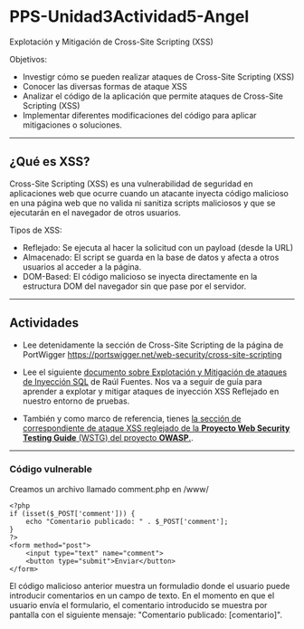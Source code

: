 # PPS-Unidad3Actividad5-Angel
Explotación y Mitigación de Cross-Site Scripting (XSS)


Objetivos:

* Investigr cómo se pueden realizar ataques de Cross-Site Scripting (XSS)
* Conocer las diversas formas de ataque XSS
* Analizar el código de la aplicación que permite ataques de Cross-Site Scripting (XSS)
* Implementar diferentes modificaciones del código para aplicar mitigaciones o soluciones.

---

## ¿Qué es XSS?
Cross-Site Scripting (XSS) es una vulnerabilidad de seguridad en aplicaciones web que ocurre cuando un atacante inyecta código malicioso en una página web que no valida ni sanitiza scripts maliciosos y que se ejecutarán en el navegador de otros usuarios.

Tipos de XSS: 

* Reflejado: Se ejecuta al hacer la solicitud con un payload (desde la URL)
* Almacenado: El script se guarda en la base de datos y afecta a otros usuarios al acceder a la página.
* DOM-Based: El código malicioso se inyecta directamente en la estructura DOM del navegador sin que pase por el servidor.


---
## Actividades

* Lee detenidamente la sección de Cross-Site Scripting de la página de PortWigger <https://portswigger.net/web-security/cross-site-scripting>

* Lee el siguiente [documento sobre Explotación y Mitigación de ataques de Inyección SQL](./files/ExplotacionYMitigacionXSS.pdf) de Raúl Fuentes. Nos va a seguir de guía para aprender a explotar y mitigar ataques de inyección XSS Reflejado en nuestro entorno de pruebas.
 
* También y como marco de referencia, tienes [ la sección de correspondiente de ataque XSS reglejado de la **Proyecto Web Security Testing Guide** (WSTG) del proyecto **OWASP**.](https://owasp.org/www-project-web-security-testing-guide/stable/4-Web_Application_Security_Testing/07-Input_Validation_Testing/01-Testing_for_Reflected_Cross_Site_Scripting).


--- 

### Código vulnerable

Creamos un archivo llamado comment.php en /www/

~~~
<?php
if (isset($_POST['comment'])) {
	echo "Comentario publicado: " . $_POST['comment'];
}
?>
<form method="post">
	<input type="text" name="comment">
	<button type="submit">Enviar</button>
</form>
~~~

El código malicioso anterior muestra un formuladio donde el usuario puede introducir comentarios en un campo de texto.
En el momento en que el usuario envía el formulario, el comentario introducido se muestra por pantalla con el siguiente mensaje: "Comentario publicado: \[comentario\]". 







